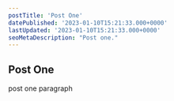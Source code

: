 ```yaml
---
postTitle: 'Post One'
datePublished: '2023-01-10T15:21:33.000+0000'
lastUpdated: '2023-01-10T15:21:33.000+0000'
seoMetaDescription: "Post one."
---
```


## Post One

post one paragraph
